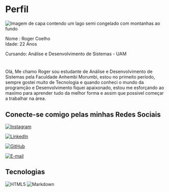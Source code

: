 # Perfil

<img align="" padding="0" alt="Imagem de capa contendo um lago semi congelado com montanhas ao fundo" src="https://media.licdn.com/dms/image/D4D03AQHjRhkC5Dp9UQ/profile-displayphoto-shrink_100_100/0/1711626951350?e=1720656000&v=beta&t=wniTIjf4QbJjqiYKEfB4z6Q-PKL5DOAetfmpw09351I">

Nome : Roger Coelho      
Idade: 22 Anos
  

Cursando: Análise e Desenvolvimento de Sistemas - UAM 

#

Olá, Me chamo Roger sou estudante de Análise e Desenvolvimento de Sistemas pela Faculdade Anhembi Morumbi, estou no primeito período, sempre gostei muito de Tecnologia e quando conheci o mundo da programção e Desenvolvimento fiquei apaixonado, estou me esforçando ao maxímo para aprender tudo da melhor forma e assim que possivel começar a trabalhar na área.

## Conecte-se comigo pelas minhas Redes Sociais

 [![Instagram](https://img.shields.io/badge/-Instagram-%23E4405F?style=for-the-badge&logo=instagram&logoColor=white)](https://www.instagram.com/Rogercoelho_/)

 [![LinkedIn](https://img.shields.io/badge/LinkedIn-0077B5?style=for-the-badge&logo=linkedin&logoColor=white)](https://www.linkedin.com/in/roger-coelho-557ba8209/)

 [![GitHub](https://img.shields.io/badge/GitHub-100000?style=for-the-badge&logo=github&logoColor=white)](https://github.com/RogerCoelh0)

 [![E-mail](https://img.shields.io/badge/-Email-000?style=for-the-badge&logo=microsoft-outlook&logoColor=007BFF)](mailto:rogerwbc@outlook.com)

## Tecnologias
 
 ![HTML5](https://img.shields.io/badge/HTML5-E34F26?style=for-the-badge&logo=html5&logoColor=white)
 ![Markdown](https://img.shields.io/badge/Markdown-000?style=for-the-badge&logo=markdown)  